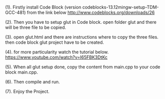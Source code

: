 (1). Firstly install Code Block (version codeblocks-13.12mingw-setup-TDM-GCC-481) from the link below
http://www.codeblocks.org/downloads/26

(2). Then you have to setup glut in Code block. open folder glut and there will be three file to be copied.

(3). open glut.html and there are instructions where to copy the three files. then code block glut project have to be created. 

(4). for more particularity watch the tutorial below.
https://www.youtube.com/watch?v=I65FBK3DtKc

(5). When all glut setup done, copy the content from main.cpp to your code block main.cpp.

(6). Then compile and run.

(7). Enjoy the Project.
